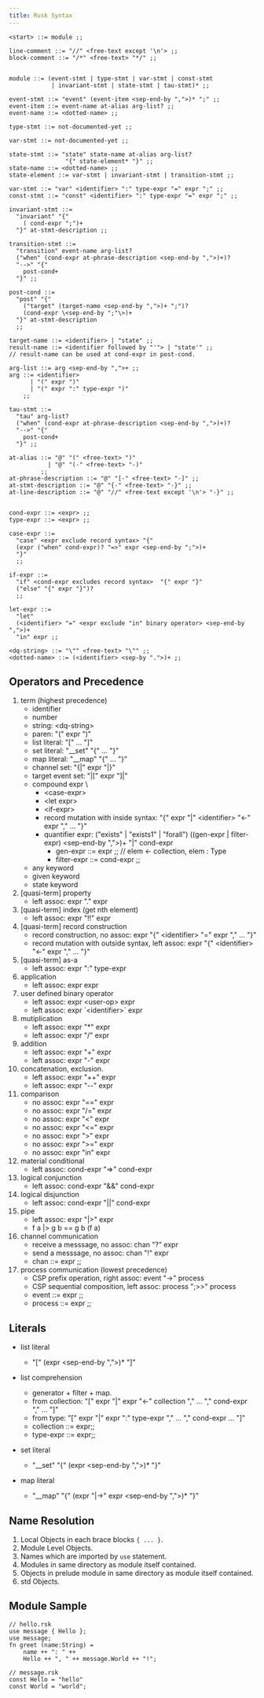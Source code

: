 ```yaml
---
title: Rusk Syntax
---
```


```
<start> ::= module ;;

line-comment ::= "//" <free-text except '\n'> ;;
block-comment ::= "/*" <free-text> "*/" ;;


module ::= (event-stmt | type-stmt | var-stmt | const-stmt
            | invariant-stmt | state-stmt | tau-stmt)* ;;

event-stmt ::= "event" (event-item <sep-end-by ",">)* ";" ;;
event-item ::= event-name at-alias arg-list? ;;
event-name ::= <dotted-name> ;;

type-stmt ::= not-documented-yet ;;

var-stmt ::= not-documented-yet ;;

state-stmt ::= "state" state-name at-alias arg-list?
                "{" state-element* "}" ;;
state-name ::= <dotted-name> ;;
state-element ::= var-stmt | invariant-stmt | transition-stmt ;;

var-stmt ::= "var" <identifier> ":" type-expr "=" expr ";" ;;
const-stmt ::= "const" <identifier> ":" type-expr "=" expr ";" ;;

invariant-stmt ::=
  "invariant" "{"
    ( cond-expr ";")+
  "}" at-stmt-description ;;

transition-stmt ::=
  "transition" event-name arg-list?
  ("when" (cond-expr at-phrase-description <sep-end-by ",">)+)?
  "-->" "{"
    post-cond+
  "}" ;;

post-cond ::=
  "post" "{"
    ("target" (target-name <sep-end-by ",">)+ ";")?
    (cond-expr \<sep-end-by ";"\>)+
  "}" at-stmt-description
  ;;

target-name ::= <identifier> | "state" ;;
result-name ::= <identifier followed by "'"> | "state'" ;;
// result-name can be used at cond-expr in post-cond.

arg-list ::= arg <sep-end-by ",">+ ;;
arg ::= <identifier>
      | "(" expr ")"
      | "(" expr ":" type-expr ")"
    ;;

tau-stmt ::=
  "tau" arg-list?
  ("when" (cond-expr at-phrase-description <sep-end-by ",">)+)?
  "-->" "{"
    post-cond+
  "}" ;;

at-alias ::= "@" "(" <free-text> ")"
           | "@" "(-" <free-text> "-)"
         ;;
at-phrase-description ::= "@" "[-" <free-text> "-]" ;;
at-stmt-description ::= "@" "{-" <free-text> "-}" ;;
at-line-description ::= "@" "//" <free-text except '\n'> "-}" ;;


cond-expr ::= <expr> ;;
type-expr ::= <expr> ;;

case-expr ::=
  "case" <expr exclude record syntax> "{"
  (expr ("when" cond-expr)? "=>" expr <sep-end-by ";">)+
  "}"
  ;;

if-expr ::=
  "if" <cond-expr excludes record syntax>  "{" expr "}"
  ("else" "{" expr "}")?
  ;;

let-expr ::=
  "let"
  (<identifier> "=" <expr exclude "in" binary operator> <sep-end-by ",">)+
  "in" expr ;;

<dq-string> ::= "\"" <free-text> "\"" ;;
<dotted-name> ::= (<identifier> <sep-by ".">)+ ;;
```


## Operators and Precedence

1. term (highest precedence)
    * identifier
    * number
    * string: \<dq-string\>
    * paren: "(" expr ")"
    * list literal: "\[" ... "]"
    * set literal: "__set" "{" ... "}"
    * map literal: "__map" "{" ... "}"
    * channel set: "{|" expr "|}"
    * target event set: "|[" expr "]|"
    * compound expr \
        * \<case-expr\>
        * \<let expr\>
        * \<if-expr\>
        * record mutation with inside syntax: "{" expr "|" \<identifier\> "<-" expr "," ... "}"
        * quantifier expr: ("exists" | "exists1" | "forall") ((gen-expr | filter-expr) \<sep-end-by ","\>)+ "|" cond-expr
            * gen-expr ::= expr ;; // elem <- collection, elem : Type
            * filter-expr ::= cond-expr ;;
    * any keyword
    * given keyword
    * state keyword
2. [quasi-term] property
    * left assoc: expr "." expr
3. [quasi-term] index (get nth element)
    * left assoc: expr "!!" expr
4. [quasi-term] record construction
    * record construction, no assoc: expr "{" \<identifier\> "=" expr "," ... "}"
    * record mutation with outside syntax, left assoc: expr "{" \<identifier\> "<-" expr "," ... "}"
5. [quasi-term] as-a
    * left assoc: expr ":" type-expr
6. application
    * left assoc: expr expr
7. user defined binary operator
    * left assoc: expr \<user-op\> expr
    * left assoc: expr \`\<identifier\>\` expr
8. mutiplication
    * left assoc: expr "\*" expr
    * left assoc: expr "/" expr
9. addition
    * left assoc: expr "+" expr
    * left assoc: expr "-" expr
10. concatenation, exclusion.
    * left assoc: expr "++" expr
    * left assoc: expr "--" expr
11. comparison
    * no assoc: expr "==" expr
    * no assoc: expr "/=" expr
    * no assoc: expr "<" expr
    * no assoc: expr "<=" expr
    * no assoc: expr ">" expr
    * no assoc: expr ">=" expr
    * no assoc: expr "in" expr
12. material conditional
    * left assoc: cond-expr "=>" cond-expr
13. logical conjunction
    * left assoc: cond-expr "&&" cond-expr
14. logical disjunction
    * left assoc: cond-expr "||" cond-expr
15. pipe
    * left assoc: expr "|>" expr
    * f a |> g b == g b (f a)
16. channel communication
    * receive a messsage, no assoc: chan "?" expr
    * send a messsage, no assoc: chan "!" expr
    * chan ::= expr ;;
17. process communication (lowest precedence)
    * CSP prefix operation, right assoc: event "->" process
    * CSP sequential composition, left assoc: process ";>>" process
    * event ::= expr ;;
    * process ::= expr ;;


## Literals

* list literal
	* "[" (expr \<sep-end-by ","\>)\* "]"

* list comprehension
	* generator + filter + map.
	* from collection: "[" expr "|" expr "<-" collection "," ... "," cond-expr "," ... "]"
	* from type: "[" expr "|" expr ":" type-expr "," ... "," cond-expr ... "]"
	* collection ::= expr;;
	* type-expr ::= expr;;


* set literal
	* "__set" "{" (expr \<sep-end-by ","\>)\* "}"  <!--* -->

* map literal
	* "__map" "{" (expr "|->" expr \<sep-end-by ","\>)\* "}"


## Name Resolution

1. Local Objects in each brace blocks `{ ... }`.
2. Module Level Objects.
3. Names which are imported by `use` statement.
3. Modules in same directory as module itself contained.
4. Objects in prelude module in same directory as module itself contained.
5. std Objects.

## Module Sample

```
// hello.rsk
use message { Hello };
use message;
fn greet (name:String) =
	name ++ ": " ++
	Hello ++ ", " ++ message.World ++ "!";
```

```
// message.rsk
const Hello = "hello"
const World = "world";
```
